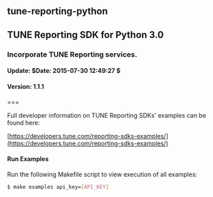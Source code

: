 <h2>tune-reporting-python</h2>
<h2>TUNE Reporting SDK for Python 3.0</h2>
<h3>Incorporate TUNE Reporting services.</h3>
<h4>Update:  $Date: 2015-07-30 12:49:27 $</h4>
<h4>Version: 1.1.1</h4>
===

Full developer information on TUNE Reporting SDKs' examples can be found here:

[https://developers.tune.com/reporting-sdks-examples/](https://developers.tune.com/reporting-sdks-examples/)

#### Run Examples

Run the following Makefile script to view execution of all examples:

```bash
$ make examples api_key=[API_KEY]
```